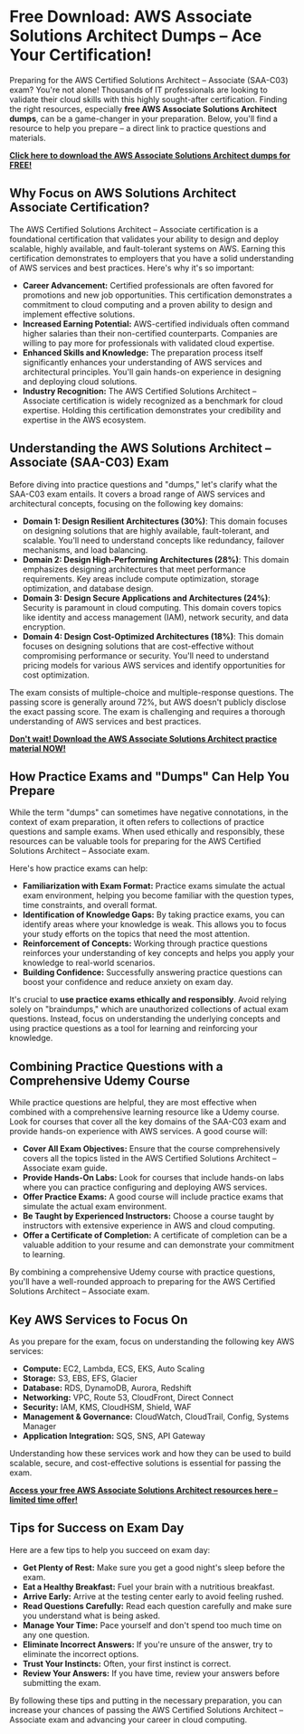 # Free Download: AWS Associate Solutions Architect Dumps – Ace Your Certification!

Preparing for the AWS Certified Solutions Architect – Associate (SAA-C03) exam? You're not alone! Thousands of IT professionals are looking to validate their cloud skills with this highly sought-after certification. Finding the right resources, especially **free AWS Associate Solutions Architect dumps**, can be a game-changer in your preparation. Below, you'll find a resource to help you prepare – a direct link to practice questions and materials.

[**Click here to download the AWS Associate Solutions Architect dumps for FREE!**](https://udemywork.com/aws-associate-solution-architect-dumps)

## Why Focus on AWS Solutions Architect Associate Certification?

The AWS Certified Solutions Architect – Associate certification is a foundational certification that validates your ability to design and deploy scalable, highly available, and fault-tolerant systems on AWS. Earning this certification demonstrates to employers that you have a solid understanding of AWS services and best practices. Here's why it's so important:

*   **Career Advancement:** Certified professionals are often favored for promotions and new job opportunities. This certification demonstrates a commitment to cloud computing and a proven ability to design and implement effective solutions.
*   **Increased Earning Potential:** AWS-certified individuals often command higher salaries than their non-certified counterparts. Companies are willing to pay more for professionals with validated cloud expertise.
*   **Enhanced Skills and Knowledge:** The preparation process itself significantly enhances your understanding of AWS services and architectural principles. You'll gain hands-on experience in designing and deploying cloud solutions.
*   **Industry Recognition:** The AWS Certified Solutions Architect – Associate certification is widely recognized as a benchmark for cloud expertise. Holding this certification demonstrates your credibility and expertise in the AWS ecosystem.

## Understanding the AWS Solutions Architect – Associate (SAA-C03) Exam

Before diving into practice questions and "dumps," let's clarify what the SAA-C03 exam entails. It covers a broad range of AWS services and architectural concepts, focusing on the following key domains:

*   **Domain 1: Design Resilient Architectures (30%)**: This domain focuses on designing solutions that are highly available, fault-tolerant, and scalable. You'll need to understand concepts like redundancy, failover mechanisms, and load balancing.
*   **Domain 2: Design High-Performing Architectures (28%)**: This domain emphasizes designing architectures that meet performance requirements. Key areas include compute optimization, storage optimization, and database design.
*   **Domain 3: Design Secure Applications and Architectures (24%)**: Security is paramount in cloud computing. This domain covers topics like identity and access management (IAM), network security, and data encryption.
*   **Domain 4: Design Cost-Optimized Architectures (18%)**: This domain focuses on designing solutions that are cost-effective without compromising performance or security. You'll need to understand pricing models for various AWS services and identify opportunities for cost optimization.

The exam consists of multiple-choice and multiple-response questions. The passing score is generally around 72%, but AWS doesn't publicly disclose the exact passing score. The exam is challenging and requires a thorough understanding of AWS services and best practices.

[**Don't wait! Download the AWS Associate Solutions Architect practice material NOW!**](https://udemywork.com/aws-associate-solution-architect-dumps)

## How Practice Exams and "Dumps" Can Help You Prepare

While the term "dumps" can sometimes have negative connotations, in the context of exam preparation, it often refers to collections of practice questions and sample exams. When used ethically and responsibly, these resources can be valuable tools for preparing for the AWS Certified Solutions Architect – Associate exam.

Here's how practice exams can help:

*   **Familiarization with Exam Format:** Practice exams simulate the actual exam environment, helping you become familiar with the question types, time constraints, and overall format.
*   **Identification of Knowledge Gaps:** By taking practice exams, you can identify areas where your knowledge is weak. This allows you to focus your study efforts on the topics that need the most attention.
*   **Reinforcement of Concepts:** Working through practice questions reinforces your understanding of key concepts and helps you apply your knowledge to real-world scenarios.
*   **Building Confidence:** Successfully answering practice questions can boost your confidence and reduce anxiety on exam day.

It's crucial to **use practice exams ethically and responsibly**. Avoid relying solely on "braindumps," which are unauthorized collections of actual exam questions. Instead, focus on understanding the underlying concepts and using practice questions as a tool for learning and reinforcing your knowledge.

## Combining Practice Questions with a Comprehensive Udemy Course

While practice questions are helpful, they are most effective when combined with a comprehensive learning resource like a Udemy course. Look for courses that cover all the key domains of the SAA-C03 exam and provide hands-on experience with AWS services. A good course will:

*   **Cover All Exam Objectives:** Ensure that the course comprehensively covers all the topics listed in the AWS Certified Solutions Architect – Associate exam guide.
*   **Provide Hands-On Labs:** Look for courses that include hands-on labs where you can practice configuring and deploying AWS services.
*   **Offer Practice Exams:** A good course will include practice exams that simulate the actual exam environment.
*   **Be Taught by Experienced Instructors:** Choose a course taught by instructors with extensive experience in AWS and cloud computing.
*   **Offer a Certificate of Completion:** A certificate of completion can be a valuable addition to your resume and can demonstrate your commitment to learning.

By combining a comprehensive Udemy course with practice questions, you'll have a well-rounded approach to preparing for the AWS Certified Solutions Architect – Associate exam.

## Key AWS Services to Focus On

As you prepare for the exam, focus on understanding the following key AWS services:

*   **Compute:** EC2, Lambda, ECS, EKS, Auto Scaling
*   **Storage:** S3, EBS, EFS, Glacier
*   **Database:** RDS, DynamoDB, Aurora, Redshift
*   **Networking:** VPC, Route 53, CloudFront, Direct Connect
*   **Security:** IAM, KMS, CloudHSM, Shield, WAF
*   **Management & Governance:** CloudWatch, CloudTrail, Config, Systems Manager
*   **Application Integration:** SQS, SNS, API Gateway

Understanding how these services work and how they can be used to build scalable, secure, and cost-effective solutions is essential for passing the exam.

[**Access your free AWS Associate Solutions Architect resources here – limited time offer!**](https://udemywork.com/aws-associate-solution-architect-dumps)

## Tips for Success on Exam Day

Here are a few tips to help you succeed on exam day:

*   **Get Plenty of Rest:** Make sure you get a good night's sleep before the exam.
*   **Eat a Healthy Breakfast:** Fuel your brain with a nutritious breakfast.
*   **Arrive Early:** Arrive at the testing center early to avoid feeling rushed.
*   **Read Questions Carefully:** Read each question carefully and make sure you understand what is being asked.
*   **Manage Your Time:** Pace yourself and don't spend too much time on any one question.
*   **Eliminate Incorrect Answers:** If you're unsure of the answer, try to eliminate the incorrect options.
*   **Trust Your Instincts:** Often, your first instinct is correct.
*   **Review Your Answers:** If you have time, review your answers before submitting the exam.

By following these tips and putting in the necessary preparation, you can increase your chances of passing the AWS Certified Solutions Architect – Associate exam and advancing your career in cloud computing.

